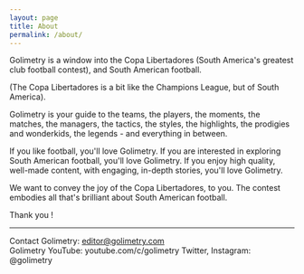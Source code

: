```yaml
---
layout: page
title: About
permalink: /about/
---
```


Golimetry is a window into the Copa Libertadores (South America's greatest club football contest), and South American football.

(The Copa Libertadores is a bit like the Champions League, but of South America).

Golimetry is your guide to the teams, the players, the moments, the matches, the managers, the tactics, the styles, the highlights, the prodigies and wonderkids, the legends - and everything in between.

If you like football, you'll love Golimetry.
If you are interested in exploring South American football, you'll love Golimetry.
If you enjoy high quality, well-made content, with engaging, in-depth stories, you'll love Golimetry.

We want to convey the joy of the Copa Libertadores, to you.
The contest embodies all that's brilliant about South American football.

Thank you !

---

Contact Golimetry: editor@golimetry.com<br>
Golimetry YouTube: youtube.com/c/golimetry
Twitter, Instagram: @golimetry